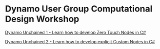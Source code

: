 # Dynamo User Group Computational Design Workshop

[Dynamo Unchained 1 - Learn how to develop Zero Touch Nodes in C#](/Lab1/Dynamo%20Unchained%201%20learn%20how%20to%20develop%20Zero%20Touch%20Nodes%20in%20C%23.md)


[Dynamo Unchained 2 - Learn how to develop explicit Custom Nodes in C#](/Lab2/Dynamo%20Unchained%202%20learn%20how%20to%20develop%20Explicit%20Nodes%20in%20C%23.md)
